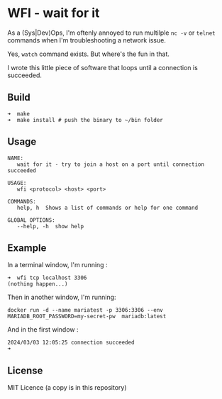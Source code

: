 # WFI - wait for it

As a (Sys|Dev)Ops, I'm oftenly annoyed to run multilple `nc -v` or `telnet` commands when I'm troubleshooting a network issue.

Yes, `watch` command exists. But where's the fun in that.

I wrote this little piece of software that loops until a connection is succeeded.

## Build

```
➜  make
➜  make install # push the binary to ~/bin folder
```

## Usage

```
NAME:
   wait for it - try to join a host on a port until connection succeeded

USAGE:
   wfi <protocol> <host> <port>

COMMANDS:
   help, h  Shows a list of commands or help for one command

GLOBAL OPTIONS:
   --help, -h  show help
```

## Example

In a terminal window, I'm running :

```
➜  wfi tcp localhost 3306
(nothing happen...)
```

Then in another window, I'm running:

`docker run -d --name mariatest -p 3306:3306 --env MARIADB_ROOT_PASSWORD=my-secret-pw  mariadb:latest`

And in the first window :

```
2024/03/03 12:05:25 connection succeeded
➜
```

## License

MIT Licence (a copy is in this repository)
